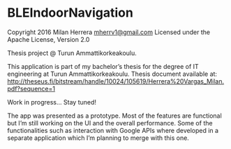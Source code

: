 # BLEIndoorNavigation

Copyright 2016 Milan Herrera <mherrv1@gmail.com>
Licensed under the Apache License, Version 2.0


Thesis project @ Turun Ammattikorkeakoulu.

This application is part of my bachelor’s thesis for the degree of IT engineering at Turun Ammattikorkeakoulu. Thesis document available at: http://theseus.fi/bitstream/handle/10024/105619/Herrera%20Vargas_Milan.pdf?sequence=1

Work in progress… Stay tuned!

The app was presented as a prototype. Most of the features are functional but I’m still working on the UI and the overall performance. Some of the functionalities such as interaction with Google APIs where developed in a separate application which I’m planning to merge with this one. 



